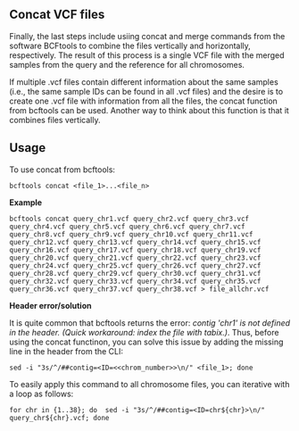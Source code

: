 ## Concat VCF files

Finally, the last steps include usiing concat and merge commands from the software BCFtools to combine the files vertically and horizontally, respectively. The result of this process is a single VCF file with the merged samples from the query and the reference for all chromosomes.

If multiple .vcf files contain different information about the same samples (i.e., the same sample IDs can be found in all .vcf files) and the desire is to create one .vcf file with information from all the files, the concat function from bcftools can be used. Another way to think about this function is that it combines files vertically.

## Usage

To use concat from bcftools:

```
bcftools concat <file_1>...<file_n>
```

**Example**

```
bcftools concat query_chr1.vcf query_chr2.vcf query_chr3.vcf query_chr4.vcf query_chr5.vcf query_chr6.vcf query_chr7.vcf query_chr8.vcf query_chr9.vcf query_chr10.vcf query_chr11.vcf query_chr12.vcf query_chr13.vcf query_chr14.vcf query_chr15.vcf query_chr16.vcf query_chr17.vcf query_chr18.vcf query_chr19.vcf query_chr20.vcf query_chr21.vcf query_chr22.vcf query_chr23.vcf query_chr24.vcf query_chr25.vcf query_chr26.vcf query_chr27.vcf query_chr28.vcf query_chr29.vcf query_chr30.vcf query_chr31.vcf query_chr32.vcf query_chr33.vcf query_chr34.vcf query_chr35.vcf query_chr36.vcf query_chr37.vcf query_chr38.vcf > file_allchr.vcf
```

**Header error/solution**

It is quite common that bcftools returns the error: *contig 'chr1' is not defined in the header. (Quick workaround: index the file with tabix.)*. Thus, before using the concat functinon, you can solve this issue by adding the missing line in the header from the CLI:

```
sed -i "3s/^/##contig=<ID=<<chrom_number>>\n/" <file_1>; done
```

To easily apply this command to all chromosome files, you can iterative with a loop as follows:

```
for chr in {1..38}; do  sed -i "3s/^/##contig=<ID=chr${chr}>\n/" query_chr${chr}.vcf; done
```